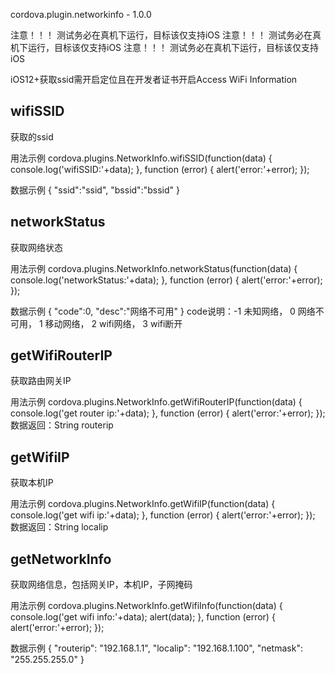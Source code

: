  cordova.plugin.networkinfo - 1.0.0<!-- omit in toc -->

 注意！！！ 测试务必在真机下运行，目标该仅支持iOS
 注意！！！ 测试务必在真机下运行，目标该仅支持iOS
 注意！！！ 测试务必在真机下运行，目标该仅支持iOS

 iOS12+获取ssid需开启定位且在开发者证书开启Access WiFi Information

## wifiSSID 

获取的ssid

用法示例
cordova.plugins.NetworkInfo.wifiSSID(function(data) {
    console.log('wifiSSID:'+data);
}, function (error) {
    alert('error:'+error);
});

数据示例
{
	"ssid":"ssid",
	"bssid":"bssid"
}


## networkStatus 
获取网络状态

用法示例
cordova.plugins.NetworkInfo.networkStatus(function(data) {
    console.log('networkStatus:'+data);
}, function (error) {
    alert('error:'+error);
});

数据示例
{
	"code":0,
	"desc":"网络不可用"
}
code说明：-1 未知网络， 0 网络不可用， 1 移动网络， 2 wifi网络， 3 wifi断开


## getWifiRouterIP 
获取路由网关IP

用法示例
cordova.plugins.NetworkInfo.getWifiRouterIP(function(data) {
    console.log('get router ip:'+data);
}, function (error) {
    alert('error:'+error);
});
数据返回：String routerip


## getWifiIP 
获取本机IP

用法示例
cordova.plugins.NetworkInfo.getWifiIP(function(data) {
    console.log('get wifi ip:'+data);
}, function (error) {
    alert('error:'+error);
});
数据返回：String localip


## getNetworkInfo 
获取网络信息，包括网关IP，本机IP，子网掩码

用法示例
cordova.plugins.NetworkInfo.getWifiInfo(function(data) {
    console.log('get wifi info:'+data);
    alert(data);
}, function (error) {
    alert('error:'+error);
});

数据示例
{
	"routerip": "192.168.1.1",
	"localip": "192.168.1.100",
	"netmask": "255.255.255.0"
}

